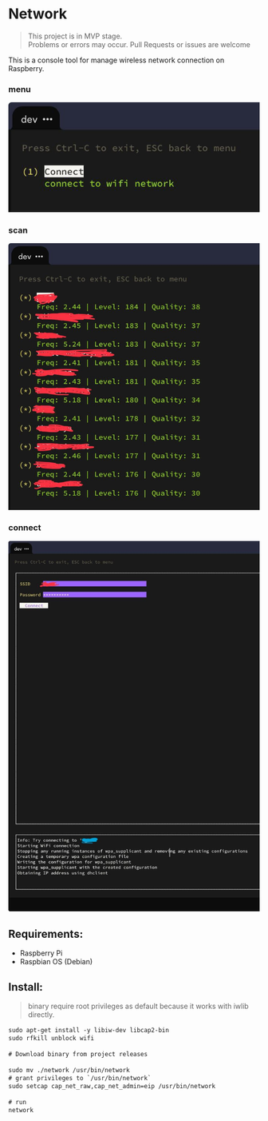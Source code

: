 # Network

> This project is in MVP stage.  
> Problems or errors may occur.
> Pull Requests or issues are welcome

This is a console tool for manage wireless network connection on Raspberry.

### menu
![menu](https://github.com/mr-chelyshkin/rpi4_network_controller/blob/main/.img/main_menu.jpeg)

### scan
![scan](https://github.com/mr-chelyshkin/rpi4_network_controller/blob/main/.img/scan_wifi.jpeg)

### connect
![connect](https://github.com/mr-chelyshkin/rpi4_network_controller/blob/main/.img/connect.jpeg)

## Requirements:
 - Raspberry Pi
 - Raspbian OS (Debian)

## Install:
> binary require root privileges as default 
> because it works with iwlib directly. 

```shell
sudo apt-get install -y libiw-dev libcap2-bin
sudo rfkill unblock wifi

# Download binary from project releases

sudo mv ./network /usr/bin/network
# grant privileges to `/usr/bin/network`
sudo setcap cap_net_raw,cap_net_admin=eip /usr/bin/network

# run
network
```
